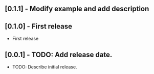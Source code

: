 ## [0.1.1] - Modify example and add description

## [0.1.0] - First release

- First release

## [0.0.1] - TODO: Add release date.
* TODO: Describe initial release.

